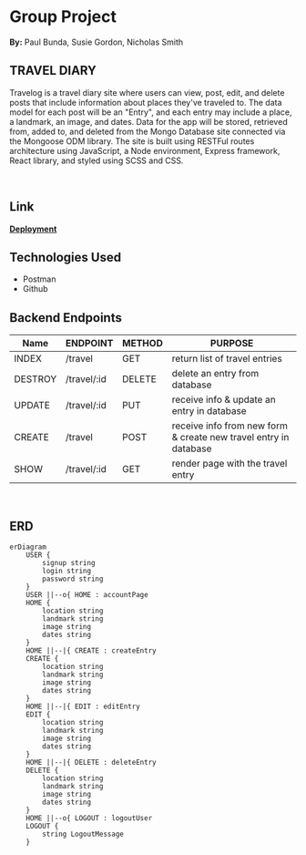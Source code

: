 # Group Project 
**By:** Paul Bunda, Susie Gordon, Nicholas Smith

## TRAVEL DIARY
Travelog is a travel diary site where users can view, post, edit, and delete posts that include information about places they've traveled to. The data model for each post will be an "Entry", and each entry may include a place, a landmark, an image, and dates. Data for the app will be stored, retrieved from, added to, and deleted from the Mongo Database site connected via the Mongoose ODM library. The site is built using RESTFul routes architecture using JavaScript, a Node environment, Express framework, React library, and styled using SCSS and CSS.

</br>

## Link
[**Deployment**](https://groupproject-travel.onrender.com/)
</br>

## Technologies Used
- Postman
- Github

## Backend Endpoints
| Name | ENDPOINT | METHOD | PURPOSE |
|------|----------|--------|---------|
|INDEX| /travel | GET | return list of travel entries |
|DESTROY| /travel/:id | DELETE | delete an entry from database |
|UPDATE| /travel/:id | PUT | receive info & update an entry in database |
|CREATE| /travel | POST | receive info from new form & create new travel entry in database |
|SHOW| /travel/:id | GET | render page with the travel entry |


</br>

## ERD

``` mermaid
erDiagram
    USER {
        signup string
        login string 
        password string 
    }
    USER ||--o{ HOME : accountPage
    HOME {
        location string 
        landmark string 
        image string 
        dates string 
    }
    HOME ||--|{ CREATE : createEntry
    CREATE {
        location string 
        landmark string 
        image string 
        dates string 
    }
    HOME ||--|{ EDIT : editEntry
    EDIT {
        location string 
        landmark string 
        image string 
        dates string 
    }
    HOME ||--|{ DELETE : deleteEntry
    DELETE {
        location string 
        landmark string 
        image string 
        dates string 
    }
    HOME ||--o{ LOGOUT : logoutUser
    LOGOUT {
        string LogoutMessage
    }
```